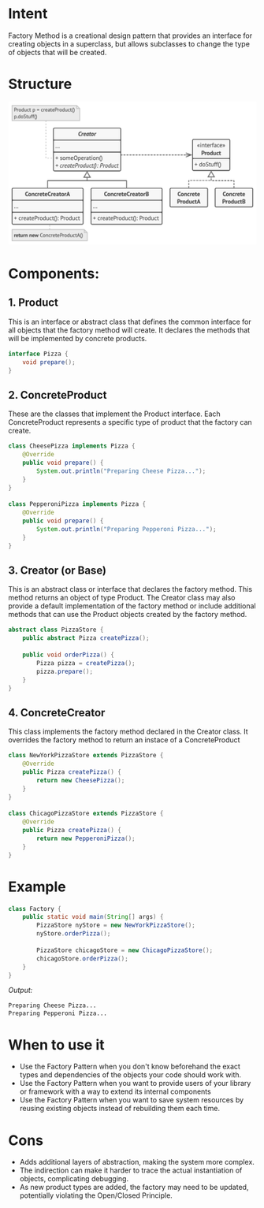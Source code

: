 # Intent

Factory Method is a creational design pattern that provides an interface for creating objects in a superclass, but allows subclasses to change the type of objects that will be created.

# Structure

![structure](/factory/factory.png)

# Components:

## 1. Product
This is an interface or abstract class that defines the common interface for all objects that the factory method will create. It declares the methods that will be implemented by concrete products.

```java
interface Pizza {
    void prepare();
}
```

## 2. ConcreteProduct
These are the classes that implement the Product interface. Each ConcreteProduct represents a specific type of product that the factory can create.

```java
class CheesePizza implements Pizza {
    @Override
    public void prepare() {
        System.out.println("Preparing Cheese Pizza...");
    }
}

class PepperoniPizza implements Pizza {
    @Override
    public void prepare() {
        System.out.println("Preparing Pepperoni Pizza...");
    }
}
```

## 3. Creator (or Base)
This is an abstract class or interface that declares the factory method. This method returns an object of type Product. The Creator class may also provide a default implementation of the factory method or include additional methods that can use the Product objects created by the factory method.

```java
abstract class PizzaStore {
    public abstract Pizza createPizza();

    public void orderPizza() {
        Pizza pizza = createPizza();
        pizza.prepare();
    }
}
```

## 4. ConcreteCreator
This class implements the factory method declared in the Creator class. It overrides the factory method to return an instace of a ConcreteProduct

```java
class NewYorkPizzaStore extends PizzaStore {
    @Override
    public Pizza createPizza() {
        return new CheesePizza();
    }
}

class ChicagoPizzaStore extends PizzaStore {
    @Override
    public Pizza createPizza() {
        return new PepperoniPizza();
    }
}
```

# Example

```java
class Factory {
    public static void main(String[] args) {
        PizzaStore nyStore = new NewYorkPizzaStore();
        nyStore.orderPizza();

        PizzaStore chicagoStore = new ChicagoPizzaStore();
        chicagoStore.orderPizza();
    }
}
```

*Output:*
```
Preparing Cheese Pizza...
Preparing Pepperoni Pizza...
```

# When to use it

- Use the Factory Pattern when you don't know beforehand the exact types and dependencies of the objects your code should work with.
- Use the Factory Pattern when you want to provide users of your library or framework with a way to extend its internal components
- Use the Factory Pattern when you want to save system resources by reusing existing objects instead of rebuilding them each time. 

# Cons

- Adds additional layers of abstraction, making the system more complex.
- The indirection can make it harder to trace the actual instantiation of objects, complicating debugging.
- As new product types are added, the factory may need to be updated, potentially violating the Open/Closed Principle.
